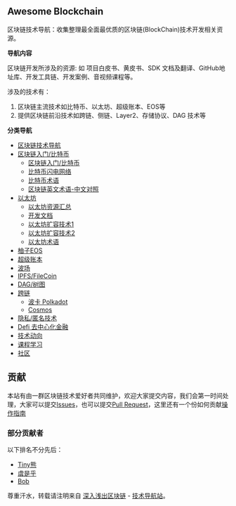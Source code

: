 ## Awesome Blockchain

区块链技术导航：收集整理最全面最优质的区块链(BlockChain)技术开发相关资源。

**导航内容**

区块链开发所涉及的资源: 如 项目白皮书、黄皮书、SDK 文档及翻译、GitHub地址库、开发工具链、开发案例、音视频课程等。

涉及的技术有：

1. 区块链主流技术如比特币、以太坊、超级账本、EOS等
2. 提供区块链前沿技术如跨链、侧链、Layer2、存储协议、DAG 技术等

**分类导航**

* [区块链技术导航](README.md)
* [区块链入门/比特币](bitcoin/readme.md)
    * [区块链入门/比特币](bitcoin/readme.md)
    * [比特币闪电网络](bitcoin/lightning.md)   
    * [比特币术语](bitcoin/GLOSSARY.md)
    * [区块链英文术语-中文对照](bitcoin/en-zh.md)
* [以太坊](ethereum/readme.md)
    * [以太坊资源汇总](ethereum/readme.md)   
    * [开发文档](ethereum/dev.md)
    * [以太坊扩容技术1](ethereum/layer-2.md)
    * [以太坊扩容技术2](ethereum/layer-2-more.md)
    * [以太坊术语](ethereum/GLOSSARY.md)
* [柚子EOS](eos/readme.md)
* [超级账本](hyperledger/readme.md)
* [波场](tron/readme.md)
* [IPFS/FileCoin](ipfs/readme.md)
* [DAG/树图](dag/readme.md)
* [跨链](cross-chain/readme.md)
    * [波卡 Polkadot](cross-chain/polka.md) 
    * [Cosmos](cross-chain/cosmos.md) 
* [隐私/匿名技术](anonymous/readme.md)
* [Defi 去中心化金融](defi/readme.md)
* [技术动向](future/readme.md)
* [课程学习](course/courses.md)
* [社区](community/readme.md)



## 贡献

本站有由一群区块链技术爱好者共同维护，欢迎大家提交内容，我们会第一时间处理，大家可以提交[Issues](https://github.com/lbc-team/wiki.blockchain/issues)，也可以提交[Pull Request](https://github.com/lbc-team/wiki.blockchain)，这里还有一个份如何贡献[操作指南](https://github.com/sindresorhus/awesome/blob/master/contributing.md)


### 部分贡献者

以下排名不分先后：
* [Tiny熊](https://github.com/xilibi2003)
* [虞是乎](https://github.com/ysqi)
* [Bob](https://github.com/bobjiang) 


尊重汗水，转载请注明来自 [深入浅出区块链](https://learnblockchain.cn) - [技术导航站](https://wiki.learnblockchain.cn/)。





